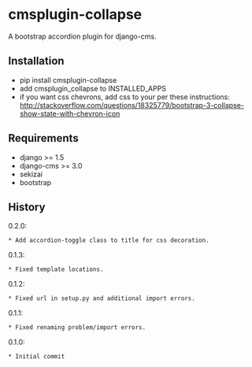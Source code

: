 cmsplugin-collapse
===================

A bootstrap accordion plugin for django-cms.

Installation
------------

* pip install cmsplugin-collapse
* add cmsplugin_collapse to INSTALLED_APPS
* if you want css chevrons, add css to your per these instructions:
  http://stackoverflow.com/questions/18325779/bootstrap-3-collapse-show-state-with-chevron-icon


Requirements
------------

* django >= 1.5
* django-cms >= 3.0
* sekizai
* bootstrap


History
-------

0.2.0:

    * Add accordion-toggle class to title for css decoration.

0.1.3:

    * Fixed template locations.

0.1.2:

    * Fixed url in setup.py and additional import errors.

0.1.1:

    * Fixed renaming problem/import errors.

0.1.0:

    * Initial commit
